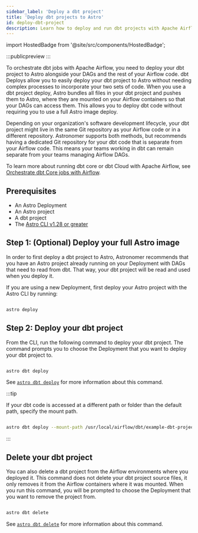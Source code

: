 ```yaml
---
sidebar_label: 'Deploy a dbt project'
title: 'Deploy dbt projects to Astro'
id: deploy-dbt-project
description: Learn how to deploy and run dbt projects with Apache Airflow on Astro.
---
```

import HostedBadge from '@site/src/components/HostedBadge';

<HostedBadge/>

:::publicpreview
:::

To orchestrate dbt jobs with Apache Airflow, you need to deploy your dbt project to Astro alongside your DAGs and the rest of your Airflow code. dbt Deploys allow you to easily deploy your dbt project to Astro without needing complex processes to incorporate your two sets of code. When you use a dbt project deploy, Astro bundles all files in your dbt project and pushes them to Astro, where they are mounted on your Airflow containers so that your DAGs can access them. This allows you to deploy dbt code without requiring you to use a full Astro image deploy.

Depending on your organization's software development lifecycle, your dbt project might live in the same Git repository as your Airflow code or in a different repository. Astronomer supports both methods, but recommends having a dedicated Git repository for your dbt code that is separate from your Airflow code. This means your teams working in dbt can remain separate from your teams managing Airflow DAGs.

To learn more about running dbt core or dbt Cloud with Apache Airflow, see [Orchestrate dbt Core jobs with Airflow](https://www.astronomer.io/docs/learn/airflow-dbt).

## Prerequisites

- An Astro Deployment
- An Astro project
- A dbt project
- The [Astro CLI v1.28 or greater](https://www.astronomer.io/docs/astro/cli/install-cli)

## Step 1: (Optional) Deploy your full Astro image

In order to first deploy a dbt project to Astro, Astronomer recommends that you have an Astro project already running on your Deployment with DAGs that need to read from dbt. That way, your dbt project will be read and used when you deploy it.

If you are using a new Deployment, first deploy your Astro project with the Astro CLI by running:
```bash

astro deploy

```

## Step 2: Deploy your dbt project

From the CLI, run the following command to deploy your dbt project. The command prompts you to choose the Deployment that you want to deploy your dbt project to.

```bash

astro dbt deploy

```

See [`astro dbt deploy`](https://www.astronomer.io/docs/astro/cli/astro-dbt-deploy) for more information about this command.

:::tip

If your dbt code is accessed at a different path or folder than the default path, specify the mount path.

```bash

astro dbt deploy --mount-path /usr/local/airflow/dbt/example-dbt-project

```
:::

## Delete your dbt project

You can also delete a dbt project from the Airflow environments where you deployed it. This command does not delete your dbt project source files, it only removes it from the Airflow containers where it was mounted. When you run this command, you will be prompted to choose the Deployment that you want to remove the project from.

```bash

astro dbt delete

```

See [`astro dbt delete`](https://www.astronomer.io/docs/astro/cli/astro-dbt-delete) for more information about this command.
